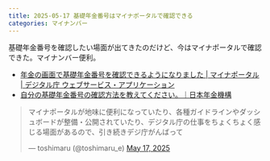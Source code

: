 ```yaml
---
title: 2025-05-17 基礎年金番号はマイナポータルで確認できる
categories: マイナンバー
---
```


基礎年金番号を確認したい場面が出てきたのだけど、今はマイナポータルで確認できた。マイナンバー便利。

- [年金の画面で基礎年金番号を確認できるようになりました \| マイナポータル \| デジタル庁 ウェブサービス・アプリケーション](https://services.digital.go.jp/mynaportal/news/20241009-01/)
- [自分の基礎年金番号の確認方法を教えてください。｜日本年金機構](https://www.nenkin.go.jp/faq/seidozenpan/kisoban/kisonenkinbango/kakuninhoho.html)

<blockquote class="twitter-tweet"><p lang="ja" dir="ltr">マイナポータルが地味に便利になっていたり、各種ガイドラインやダッシュボードが整備・公開されていたり、デジタル庁の仕事をちょくちょく感じる場面があるので、引き続きデジ庁がんばって</p>&mdash; toshimaru (@toshimaru_e) <a href="https://twitter.com/toshimaru_e/status/1923578297956565486?ref_src=twsrc%5Etfw">May 17, 2025</a></blockquote> <script async src="https://platform.twitter.com/widgets.js" charset="utf-8"></script>

